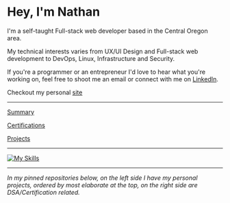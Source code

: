 # Hey, I'm Nathan
  
 I'm a self-taught Full-stack web developer based in the Central Oregon area.

 My technical interests varies from UX/UI Design and Full-stack web development to DevOps, Linux, Infrastructure and Security.

 If you're a programmer or an entrepreneur I'd love to hear what you're working on, feel free to shoot me an email or connect with me on [LinkedIn](https://www.linkedin.com/in/nathan-lee-258b02132/).

 Checkout my personal [site](https://nathanlee.io/)

---

[Summary](https://github.com/nslee333/Experience/blob/master/summary.md)

[Certifications](https://github.com/nslee333/Experience/blob/master/certifications.md)

[Projects](https://github.com/nslee333/Experience/blob/master/projects.md)

---

[![My Skills](https://skillicons.dev/icons?i=go,ts,js,py,bash,react,express,postgres,next,linux,git,nodejs,tailwind,jest,vim)](https://skillicons.dev)

---

*In my pinned repositories below, on the left side I have my personal projects, ordered by most elaborate at the top, on the right side are DSA/Certification related.*
